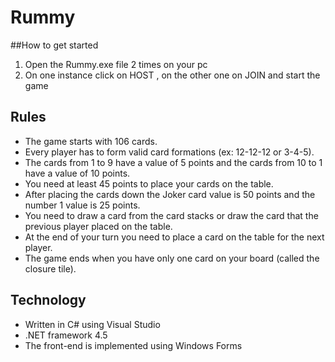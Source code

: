 # Rummy
##How to get started
1. Open the Rummy.exe file 2 times on your pc
2. On one instance click on HOST , on the other one on JOIN and start the game
## Rules
* The game starts with 106 cards.
* Every player has to form valid card formations (ex: 12-12-12 or 3-4-5).
* The cards from 1 to 9 have a value of 5 points and the cards from 10 to 1 have a value of 10 points. 
* You need at least 45 points to place your cards on the table.
* After placing the cards down the Joker card value is 50 points and the number 1 value is 25 points.
* You need to draw a card from the card stacks or draw the card that the previous player placed on the table.
* At the end of your turn you need to place a card on the table for the next player.
* The game ends when you have only one card on your board (called the closure tile).
## Technology
* Written in C# using Visual Studio
* .NET framework 4.5
* The front-end is implemented using Windows Forms
